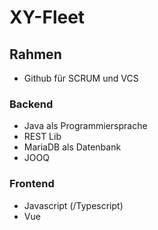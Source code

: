 # XY-Fleet
## Rahmen
- Github für SCRUM und VCS
### Backend
- Java als Programmiersprache
- REST Lib
- MariaDB als Datenbank
- JOOQ
### Frontend
- Javascript (/Typescript)
- Vue
